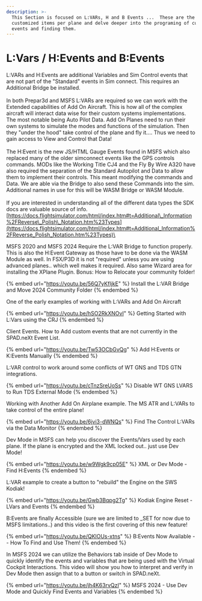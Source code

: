 ```yaml
---
description: >-
  This Section is focused on L:VARs, H and B Events ...  These are the more
  customized items per plane and delve deeper into the programing of custom
  events and finding them.
---
```


# L:Vars / H:Events and B:Events

L:VARs and H:Events are additional Variables and Sim Control events that are not part of the "Standard" events in Sim connect.  This requires an Additional Bridge be installed. \
\
In both Prepar3d and MSFS L:VARs are required so we can work with the Extended capabilities of Add On Aircraft.  This is how all of the complex aircraft will interact data wise for their custom systems implementations.  The most notable being Auto Pilot Data.  Add On Planes need to run their own systems to simulate the modes and functions of the simulation.  Then they "under the hood" take control of the plane and fly it.... Thus we need to gain access to View and Control that Data!\
\
The H:Event is the new JS/HTML Gauge Events found in MSFS which also replaced many of the older simconnect events like the GPS controls commands.  MODs like the  Working Title CJ4 and the Fly By Wire A320 have also required the separation of the Standard Autopilot and Data to allow them to implement their controls.  This meant modifying the commands and Data.  We are able via the Bridge to also send these Commands into the sim.  Additional names in use for this will be WASM Bridge or WASM Module.\
\
If you are interested in understanding all of the different data types the SDK docs are valuable source of info.  [https://docs.flightsimulator.com/html/index.htm#t=Additional\_Information%2FReverse\_Polish\_Notation.htm%23Types](https://docs.flightsimulator.com/html/index.htm#t=Additional_Information%2FReverse_Polish_Notation.htm%23Types)\


MSFS 2020 and MSFS 2024 Require the L:VAR Bridge to function properly. This is also the H:Event Gateway as those have to be done via the WASM Module as well. In FSX/P3D it is not "required" unless you are using advanced planes.. which well makes it required. Also same Wizard area for installing the XPlane Plugin. Bonus: How to Relocate your community folder!

{% embed url="https://youtu.be/56Q7yKfIjkE" %}
Install the L:VAR Bridge and Move 2024 Community Folder
{% endembed %}

One of the early examples of working with L:VARs and Add On Aircraft

{% embed url="https://youtu.be/hSO2RkXNOvI" %}
Getting Started with L:Vars using the CRJ
{% endembed %}

Client Events.  How to Add custom events that are not currently in the SPAD.neXt Event List.

{% embed url="https://youtu.be/Tw53OCbGvQg" %}
Add H:Events or K:Events Manually
{% endembed %}



L:VAR control to work around some conflicts of WT GNS and TDS GTN integrations.

{% embed url="https://youtu.be/cTnzSreUoSs" %}
Disable WT GNS LVARS to Run TDS External Mode
{% endembed %}

Working with Another Add On Airplane example.  The MS ATR and L:VARs to take control of the entire plane!

{% embed url="https://youtu.be/6jvi3-dWNQs" %}
Find The Control L:VARs via the Data Monitor
{% endembed %}

Dev Mode in MSFS can help you discover the Events/Vars used by each plane.  If the plane is encrypted and the XML locked out.. just use Dev Mode!

{% embed url="https://youtu.be/w9Wgk9cp05E" %}
XML or Dev Mode - Find H:Events
{% endembed %}

L:VAR example to create a button to "rebuild" the Engine on the SWS Kodiak!

{% embed url="https://youtu.be/Gwb3Bqpg2Tg" %}
Kodiak Engine Reset - LVars and Events
{% endembed %}

B:Events are finally Accessible (sure we are limited to \_SET for now due to MSFS limitations..) and this video is the first covering of this new feature!

{% embed url="https://youtu.be/QKlOUs-xtns" %}
B:Events Now Available -- How To Find and Use Them!
{% endembed %}

In MSFS 2024 we can utilize the Behaviors tab inside of Dev Mode to quickly identify the events and variables that are being used with the Virtual Cockpit Interactions.  This video will show you how to interpret and verify in Dev Mode then assign that to a button or switch in SPAD.neXt.

{% embed url="https://youtu.be/jh4K63rvQzI" %}
MSFS 2024 - Use Dev Mode and Quickly Find Events and Variables
{% endembed %}
